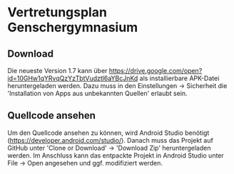 # Vertretungsplan Genschergymnasium
## Download
Die neueste Version 1.7 kann über https://drive.google.com/open?id=10GHw1qYRvqQzYzTbtVudztl6aYBcJnKd
als installierbare APK-Datei heruntergeladen werden. Dazu muss in den Einstellungen -> Sicherheit die 'Installation von Apps
aus unbekannten Quellen' erlaubt sein.
## Quellcode ansehen
Um den Quellcode ansehen zu können, wird Android Studio benötigt (https://developer.android.com/studio/).
Danach muss das Projekt auf GitHub unter 'Clone or Download' -> 'Download Zip' heruntergeladen werden.
Im Anschluss kann das entpackte Projekt in Android Studio unter File -> Open angesehen und ggf. modifiziert werden.
